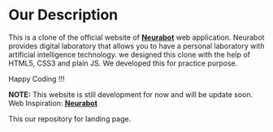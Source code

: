 # Our Description

This is a clone of the official website of **[Neurabot](https://neurabot.ai/)** web application. Neurabot provides digital laboratory that allows you to have a personal laboratory with artificial intelligence technology. we designed this clone with the help of HTML5, CSS3 and plain JS. We developed this for practice purpose.

Happy Coding !!!

**NOTE:** This website is still development for now and will be update soon.
Web Inspiration: **[Neurabot](https://neurabot.ai/)**

This our repository for landing page.
